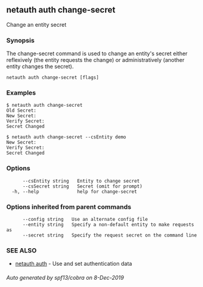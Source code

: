 ## netauth auth change-secret

Change an entity secret

### Synopsis


The change-secret command is used to change an entity's secret either
reflexively (the entity requests the change) or administratively
(another entity changes the secret).

```
netauth auth change-secret [flags]
```

### Examples

```
$ netauth auth change-secret
Old Secret:
New Secret:
Verify Secret:
Secret Changed

$ netauth auth change-secret --csEntity demo
New Secret:
Verify Secret:
Secret Changed
```

### Options

```
      --csEntity string   Entity to change secret
      --csSecret string   Secret (omit for prompt)
  -h, --help              help for change-secret
```

### Options inherited from parent commands

```
      --config string   Use an alternate config file
      --entity string   Specify a non-default entity to make requests as
      --secret string   Specify the request secret on the command line
```

### SEE ALSO

* [netauth auth](netauth_auth.md)	 - Use and set authentication data

###### Auto generated by spf13/cobra on 8-Dec-2019
